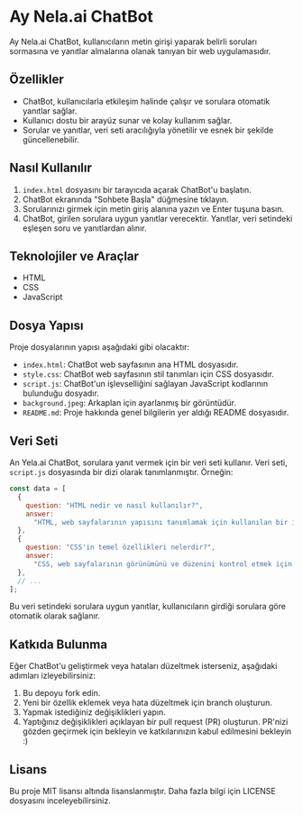 # Ay Nela.ai ChatBot

Ay Nela.ai ChatBot, kullanıcıların metin girişi yaparak belirli soruları sormasına ve yanıtlar almalarına olanak tanıyan bir web uygulamasıdır.

## Özellikler

- ChatBot, kullanıcılarla etkileşim halinde çalışır ve sorulara otomatik yanıtlar sağlar.
- Kullanıcı dostu bir arayüz sunar ve kolay kullanım sağlar.
- Sorular ve yanıtlar, veri seti aracılığıyla yönetilir ve esnek bir şekilde güncellenebilir.

## Nasıl Kullanılır

1. `index.html` dosyasını bir tarayıcıda açarak ChatBot'u başlatın.
2. ChatBot ekranında "Sohbete Başla" düğmesine tıklayın.
3. Sorularınızı girmek için metin giriş alanına yazın ve Enter tuşuna basın.
4. ChatBot, girilen sorulara uygun yanıtlar verecektir. Yanıtlar, veri setindeki eşleşen soru ve yanıtlardan alınır.

## Teknolojiler ve Araçlar

- HTML
- CSS
- JavaScript

## Dosya Yapısı

Proje dosyalarının yapısı aşağıdaki gibi olacaktır:

- `index.html`: ChatBot web sayfasının ana HTML dosyasıdır.
- `style.css`: ChatBot web sayfasının stil tanımları için CSS dosyasıdır.
- `script.js`: ChatBot'un işlevselliğini sağlayan JavaScript kodlarının bulunduğu dosyadır.
- `background.jpeg`: Arkaplan için ayarlanmış bir görüntüdür.
- `README.md`: Proje hakkında genel bilgilerin yer aldığı README dosyasıdır.

## Veri Seti

An Yela.ai ChatBot, sorulara yanıt vermek için bir veri seti kullanır. Veri seti, `script.js` dosyasında bir dizi olarak tanımlanmıştır. Örneğin:

```javascript
const data = [
  {
    question: "HTML nedir ve nasıl kullanılır?",
    answer:
      "HTML, web sayfalarının yapısını tanımlamak için kullanılan bir işaret dili veya etiket setidir...",
  },
  {
    question: "CSS'in temel özellikleri nelerdir?",
    answer:
      "CSS, web sayfalarının görünümünü ve düzenini kontrol etmek için kullanılan bir stil dilidir...",
  },
  // ...
];
```

Bu veri setindeki sorulara uygun yanıtlar, kullanıcıların girdiği sorulara göre otomatik olarak sağlanır.

## Katkıda Bulunma

Eğer ChatBot'u geliştirmek veya hataları düzeltmek isterseniz, aşağıdaki adımları izleyebilirsiniz:

1. Bu depoyu fork edin.
2. Yeni bir özellik eklemek veya hata düzeltmek için branch oluşturun.
3. Yapmak istediğiniz değişiklikleri yapın.
4. Yaptığınız değişiklikleri açıklayan bir pull request (PR) oluşturun.
   PR'nizi gözden geçirmek için bekleyin ve katkılarınızın kabul edilmesini bekleyin :)

## Lisans

Bu proje MIT lisansı altında lisanslanmıştır. Daha fazla bilgi için LICENSE dosyasını inceleyebilirsiniz.
